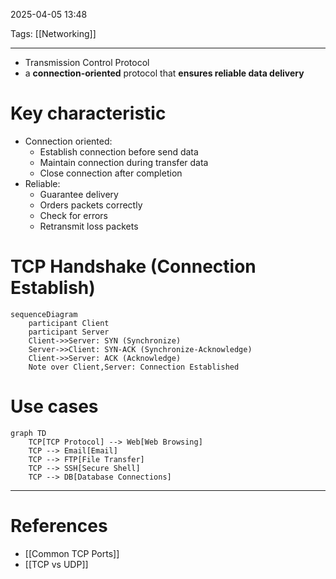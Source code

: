 2025-04-05 13:48

Tags: [[Networking]]

---

- Transmission Control Protocol
- a **connection-oriented** protocol that **ensures reliable data delivery**
# Key characteristic
- Connection oriented:
	- Establish connection before send data
	- Maintain connection during transfer data
	- Close connection after completion
- Reliable:
	- Guarantee delivery
	- Orders packets correctly
	- Check for errors
	- Retransmit loss packets
# TCP Handshake (Connection Establish)
```mermaid
sequenceDiagram
    participant Client
    participant Server
    Client->>Server: SYN (Synchronize)
    Server->>Client: SYN-ACK (Synchronize-Acknowledge)
    Client->>Server: ACK (Acknowledge)
    Note over Client,Server: Connection Established
```


# Use cases

```mermaid
graph TD
    TCP[TCP Protocol] --> Web[Web Browsing]
    TCP --> Email[Email]
    TCP --> FTP[File Transfer]
    TCP --> SSH[Secure Shell]
    TCP --> DB[Database Connections]
```

---
# References
- [[Common TCP Ports]]
- [[TCP vs UDP]]
